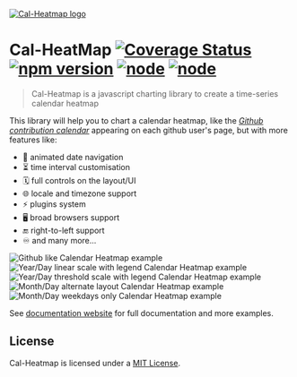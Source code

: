 [![Cal-Heatmap logo](https://cal-heatmap.com/img/favicon.png)](https://cal-heatmap.com/img/favicon.png)

# Cal-HeatMap [![Coverage Status](https://coveralls.io/repos/wa0x6e/cal-heatmap/badge.svg?branch=master&service=github)](https://coveralls.io/github/wa0x6e/cal-heatmap?branch=master) [![npm version](https://badge.fury.io/js/cal-heatmap.svg)](https://badge.fury.io/js/cal-heatmap) [![node](https://github.com/wa0x6e/cal-heatmap/actions/workflows/test.yml/badge.svg?branch=master)](https://github.com/wa0x6e/cal-heatmap/actions/workflows/test.yml) [![node](https://github.com/wa0x6e/cal-heatmap/actions/workflows/lint.yml/badge.svg?branch=master)](https://github.com/wa0x6e/cal-heatmap/actions/workflows/lint.yml)

> Cal-Heatmap is a javascript charting library to create a time-series calendar heatmap

This library will help you to chart a calendar heatmap, like the _[Github contribution calendar](https://github.com/blog/1360-introducing-contributions)_ appearing on each github user's page, but with more features like:

- 🔀 animated date navigation
- ⏳ time interval customisation
- 🗓️ full controls on the layout/UI
- 🌐 locale and timezone support
- ⚡ plugins system
- 🖥️ broad browsers support
- 🔚 right-to-left support
- ♾️ and many more...

![Github like Calendar Heatmap example](https://cal-heatmap.com/examples/1.png)
![Year/Day linear scale with legend Calendar Heatmap example](https://cal-heatmap.com/examples/2.png)
![Year/Day threshold scale with legend Calendar Heatmap example](https://cal-heatmap.com/examples/3.png)
![Month/Day alternate layout Calendar Heatmap example](https://cal-heatmap.com/examples/4.png)
![Month/Day weekdays only Calendar Heatmap example](https://cal-heatmap.com/examples/5.png)

See [documentation website](http://cal-heatmap.com) for full documentation and more examples.

## License

Cal-Heatmap is licensed under a [MIT License](./LICENSE).
